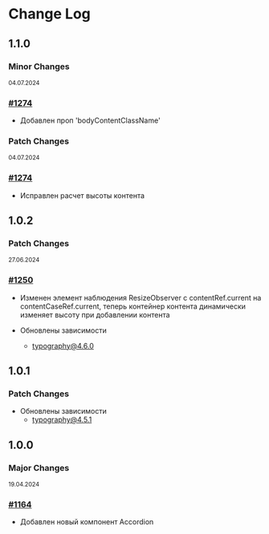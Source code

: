 # Change Log

## 1.1.0

### Minor Changes

<sup><time>04.07.2024</time></sup>

### [#1274](https://github.com/core-ds/core-components/pull/1274)

-   Добавлен проп 'bodyContentClassName'

### Patch Changes

<sup><time>04.07.2024</time></sup>

### [#1274](https://github.com/core-ds/core-components/pull/1274)

-   Исправлен расчет высоты контента

## 1.0.2

### Patch Changes

<sup><time>27.06.2024</time></sup>

### [#1250](https://github.com/core-ds/core-components/pull/1250)

-   Изменен элемент наблюдения ResizeObserver с contentRef.current на contentCaseRef.current, теперь контейнер контента динамически изменяет высоту при добавлении контента

-   Обновлены зависимости
    -   typography@4.6.0

## 1.0.1

### Patch Changes

-   Обновлены зависимости
    -   typography@4.5.1

## 1.0.0

### Major Changes

<sup><time>19.04.2024</time></sup>

### [#1164](https://github.com/core-ds/core-components/pull/1164)

-   Добавлен новый компонент Accordion
